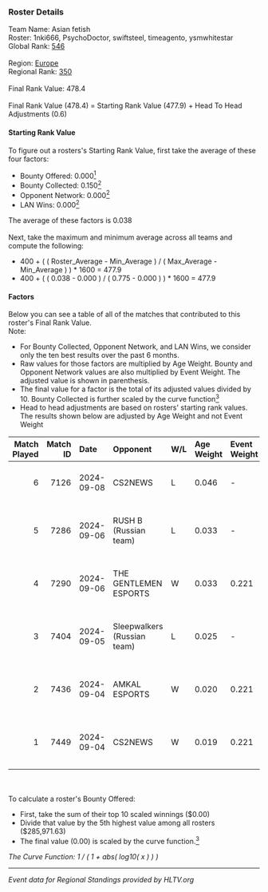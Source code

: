 ### Roster Details<br />
Team Name: Asian fetish<br />
Roster: 1nki666, PsychoDoctor, swiftsteel, timeagento, ysmwhitestar<br />
Global Rank: [546](../../standings_global_2025_02_28.md)<br />
<br />
Region: [Europe]( ../../standings_europe_2025_02_28.md)<br />
Regional Rank: [350]( ../../standings_europe_2025_02_28.md)<br />
<br />
Final Rank Value:  478.4<br />
<br />
Final Rank Value (478.4) = Starting Rank Value (477.9) + Head To Head Adjustments (0.6)<br />

#### Starting Rank Value<br />
To figure out a rosters's Starting Rank Value, first take the average of these four factors:<br />
- Bounty Offered: 0.000[<sup>1</sup>](#table2)
- Bounty Collected: 0.150[<sup>2</sup>](#table1)
- Opponent Network: 0.000[<sup>2</sup>](#table1)
- LAN Wins: 0.000[<sup>2</sup>](#table1)

The average of these factors is 0.038<br />
<br />
Next, take the maximum and minimum average across all teams and compute the following:<br />
- 400 + ( ( Roster_Average - Min_Average ) / ( Max_Average - Min_Average ) ) * 1600 = 477.9
- 400 + ( ( 0.038 - 0.000 ) / ( 0.775 - 0.000 ) ) * 1600 = 477.9


#### Factors<br />
Below you can see a table of all of the matches that contributed to this roster's Final Rank Value.<br />
Note:<br />

- For Bounty Collected, Opponent Network, and LAN Wins, we consider only the ten best results over the past 6 months.
- Raw values for those factors are multiplied by Age Weight. Bounty and Opponent Network values are also multiplied by Event Weight. The adjusted value is shown in parenthesis.
- The final value for a factor is the total of its adjusted values divided by 10. Bounty Collected is further scaled by the curve function[<sup>3</sup>](#curveFunction)
- Head to head adjustments are based on rosters' starting rank values. The results shown below are adjusted by Age Weight and not Event Weight
<span id="table1"></span><br />


| Match Played | Match ID | Date       | Opponent                    | W/L | Age Weight | Event Weight | Bounty Collected | Opponent Network | LAN Wins  | H2H Adj. | Roster                                                      |
| -: | -: | :- | :- | :- | :- | :- | :- | :- | :- | -: | :- |
|            6 |     7126 | 2024-09-08 | CS2NEWS                     | L   | 0.046      | -            | -                | -                | -         |    -0.57 | lkeyy, nitzie, swiftsteel, timeagento, ysmwhitestar         |
|            5 |     7286 | 2024-09-06 | RUSH B (Russian team)       | L   | 0.033      | -            | -                | -                | -         |    -0.07 | 1nki666, PsychoDoctor, swiftsteel, timeagento, ysmwhitestar |
|            4 |     7290 | 2024-09-06 | THE GENTLEMEN ESPORTS       | W   | 0.033      | 0.221        | 0.002 (0.000)    | 0.191 (0.001)    | 0 (0.000) |     0.79 | 1nki666, PsychoDoctor, swiftsteel, timeagento, ysmwhitestar |
|            3 |     7404 | 2024-09-05 | Sleepwalkers (Russian team) | L   | 0.025      | -            | -                | -                | -         |    -0.47 | 1nki666, giyuki, PsychoDoctor, timeagento, ysmwhitestar     |
|            2 |     7436 | 2024-09-04 | AMKAL ESPORTS               | W   | 0.020      | 0.221        | 0.002 (0.000)    | 0.533 (0.002)    | 0 (0.000) |     0.53 | 1nki666, giyuki, PsychoDoctor, timeagento, ysmwhitestar     |
|            1 |     7449 | 2024-09-04 | CS2NEWS                     | W   | 0.019      | 0.221        | 0.000 (0.000)    | 0.016 (0.000)    | 0 (0.000) |     0.37 | 1nki666, giyuki, PsychoDoctor, timeagento, ysmwhitestar     |

<br />
<span id="table2"></span><br />
To calculate a roster's Bounty Offered:<br />

- First, take the sum of their top 10 scaled winnings ($0.00)
- Divide that value by the 5th highest value among all rosters ($285,971.63)
- The final value (0.00) is scaled by the curve function.[<sup>3</sup>](#curveFunction)

<span id="curveFunction"></span>_The Curve Function: 1 / ( 1 + abs( log10( x ) ) )_<br />

---
_Event data for Regional Standings provided by HLTV.org_<br />
